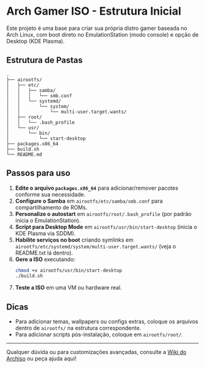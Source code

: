 # Arch Gamer ISO - Estrutura Inicial

Este projeto é uma base para criar sua própria distro gamer baseada no Arch Linux, com boot direto no EmulationStation (modo console) e opção de Desktop (KDE Plasma).

## Estrutura de Pastas

```
.
├── airootfs/
│   ├── etc/
│   │   ├── samba/
│   │   │   └── smb.conf
│   │   └── systemd/
│   │       └── system/
│   │           └── multi-user.target.wants/
│   ├── root/
│   │   └── .bash_profile
│   └── usr/
│       └── bin/
│           └── start-desktop
├── packages.x86_64
├── build.sh
└── README.md
```

## Passos para uso

1. **Edite o arquivo `packages.x86_64`** para adicionar/remover pacotes conforme sua necessidade.
2. **Configure o Samba** em `airootfs/etc/samba/smb.conf` para compartilhamento de ROMs.
3. **Personalize o autostart** em `airootfs/root/.bash_profile` (por padrão inicia o EmulationStation).
4. **Script para Desktop Mode** em `airootfs/usr/bin/start-desktop` (inicia o KDE Plasma via SDDM).
5. **Habilite serviços no boot** criando symlinks em `airootfs/etc/systemd/system/multi-user.target.wants/` (veja o README.txt lá dentro).
6. **Gere a ISO** executando:
   ```bash
   chmod +x airootfs/usr/bin/start-desktop
   ./build.sh
   ```
7. **Teste a ISO** em uma VM ou hardware real.

## Dicas

- Para adicionar temas, wallpapers ou configs extras, coloque os arquivos dentro de `airootfs/` na estrutura correspondente.
- Para adicionar scripts pós-instalação, coloque em `airootfs/root/`.

---

Qualquer dúvida ou para customizações avançadas, consulte a [Wiki do Archiso](https://wiki.archlinux.org/title/Archiso) ou peça ajuda aqui!
